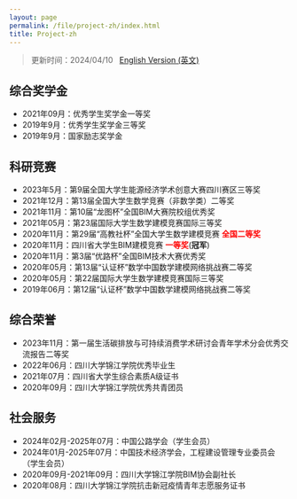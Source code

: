 ```yaml
---
layout: page
permalink: /file/project-zh/index.html
title: Project-zh
---
```


> 更新时间：2024/04/10 &nbsp; [English Version (英文)](https://longyistar.github.io/project/)

## 综合奖学金

- 2021年09月：优秀学生奖学金一等奖
- 2019年9月：优秀学生奖学金三等奖
- 2019年9月：国家励志奖学金

## 科研竞赛

- 2023年5月：第9届全国大学生能源经济学术创意大赛四川赛区三等奖
- 2021年12月：第13届全国大学生数学竞赛（非数学类）二等奖
- 2021年11月：第10届“龙图杯”全国BIM大赛院校组优秀奖
- 2021年05月：第23届国际大学生数学建模竞赛国际三等奖
- 2020年11月：第29届“高教社杯”全国大学生数学建模竞赛 **<font color='red'>全国二等奖</font>**
- 2020年11月：四川省大学生BIM建模竞赛 **<font color='red'>一等奖</font>**(**冠军**)
- 2020年11月：第3届“优路杯”全国BIM技术大赛优秀奖
- 2020年05月：第13届“认证杯”数学中国数学建模网络挑战赛二等奖
- 2020年05月：第22届国际大学生数学建模竞赛国际三等奖
- 2019年06月：第12届“认证杯”数学中国数学建模网络挑战赛二等奖
 
## 综合荣誉

- 2023年11月：第一届生活碳排放与可持续消费学术研讨会青年学术分会优秀交流报告二等奖
- 2022年06月：四川大学锦江学院优秀毕业生
- 2021年07月：四川省大学生综合素质A级证书
- 2020年09月：四川大学锦江学院优秀共青团员

## 社会服务

- 2024年02月-2025年07月：中国公路学会（学生会员）
- 2024年01月-2025年07月：中国技术经济学会，工程建设管理专业委员会（学生会员）
- 2020年09月-2021年09月：四川大学锦江学院BIM协会副社长
- 2020年08月：四川大学锦江学院抗击新冠疫情青年志愿服务证书

